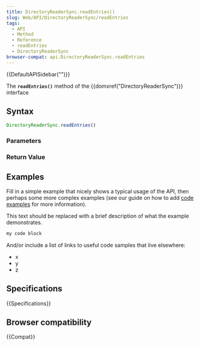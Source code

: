 ```yaml
---
title: DirectoryReaderSync.readEntries()
slug: Web/API/DirectoryReaderSync/readEntries
tags:
  - API
  - Method
  - Reference
  - readEntries
  - DirectoryReaderSync
browser-compat: api.DirectoryReaderSync.readEntries
---
```

{{DefaultAPISidebar("")}}

The **`readEntries()`** method of the {{domxref("DirectoryReaderSync")}} interface 

## Syntax

```js
DirectoryReaderSync.readEntries()
```

### Parameters



### Return Value



## Examples

Fill in a simple example that nicely shows a typical usage of the API, then perhaps some more complex examples (see our guide on how to add [code examples](/en-US/docs/MDN/Contribute/Structures/Code_examples) for more information).

This text should be replaced with a brief description of what the example demonstrates.

```js
my code block
```

And/or include a list of links to useful code samples that live elsewhere:

*   x
*   y
*   z

## Specifications

{{Specifications}}

## Browser compatibility

{{Compat}}

